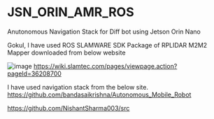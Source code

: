 # JSN_ORIN_AMR_ROS
Anutonomous Navigation Stack for Diff bot using Jetson Orin Nano

Gokul, I have used ROS SLAMWARE SDK Package of RPLIDAR M2M2 Mapper downloaded from below website 

![image](https://github.com/sivaeinfo/JSN_ORIN_AMR_ROS/assets/72197828/5cd6588f-2c7d-4b3c-b419-4cc295f30211)
https://wiki.slamtec.com/pages/viewpage.action?pageId=36208700

I have used navigation stack from the below site.
https://github.com/bandasaikrishna/Autonomous_Mobile_Robot

https://github.com/NishantSharma003/src 

